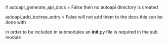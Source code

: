 if autoapi_generate_api_docs = False then no autoapi directory is created

autoapi_add_toctree_entry = False  will not add them to the docs this can be done with 



in order to be included in submodules an __init__.py  file is required in the sub module


